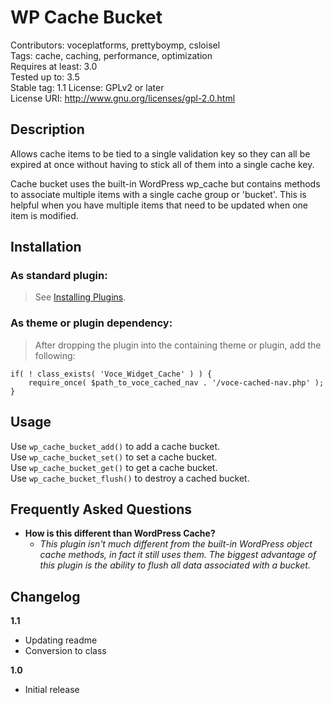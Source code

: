 WP Cache Bucket
=================
Contributors: voceplatforms, prettyboymp, csloisel  
Tags: cache, caching, performance, optimization  
Requires at least: 3.0  
Tested up to: 3.5  
Stable tag: 1.1
License: GPLv2 or later  
License URI: http://www.gnu.org/licenses/gpl-2.0.html

## Description
Allows cache items to be tied to a single validation key so they can all be expired at once without having to stick all of them into a single cache key.

Cache bucket uses the built-in WordPress wp_cache but contains methods to associate multiple items with a single cache group or 'bucket'. This is helpful when you have multiple items that need to be updated when one item is modified.

## Installation

### As standard plugin:
> See [Installing Plugins](http://codex.wordpress.org/Managing_Plugins#Installing_Plugins).

### As theme or plugin dependency:
> After dropping the plugin into the containing theme or plugin, add the following:

	if( ! class_exists( 'Voce_Widget_Cache' ) ) {
	    require_once( $path_to_voce_cached_nav . '/voce-cached-nav.php' );
	}

## Usage
Use ```wp_cache_bucket_add()``` to add a cache bucket.  
Use ```wp_cache_bucket_set()``` to set a cache bucket.  
Use ```wp_cache_bucket_get()``` to get a cache bucket.  
Use ```wp_cache_bucket_flush()``` to destroy a cached bucket.  

## Frequently Asked Questions

* **How is this different than WordPress Cache?**
  * *This plugin isn't much different from the built-in WordPress object cache methods, in fact it still uses them. The biggest advantage of this plugin is the ability to flush all data associated with a bucket.*

## Changelog
**1.1**  

* Updating readme
* Conversion to class

**1.0**  

* Initial release